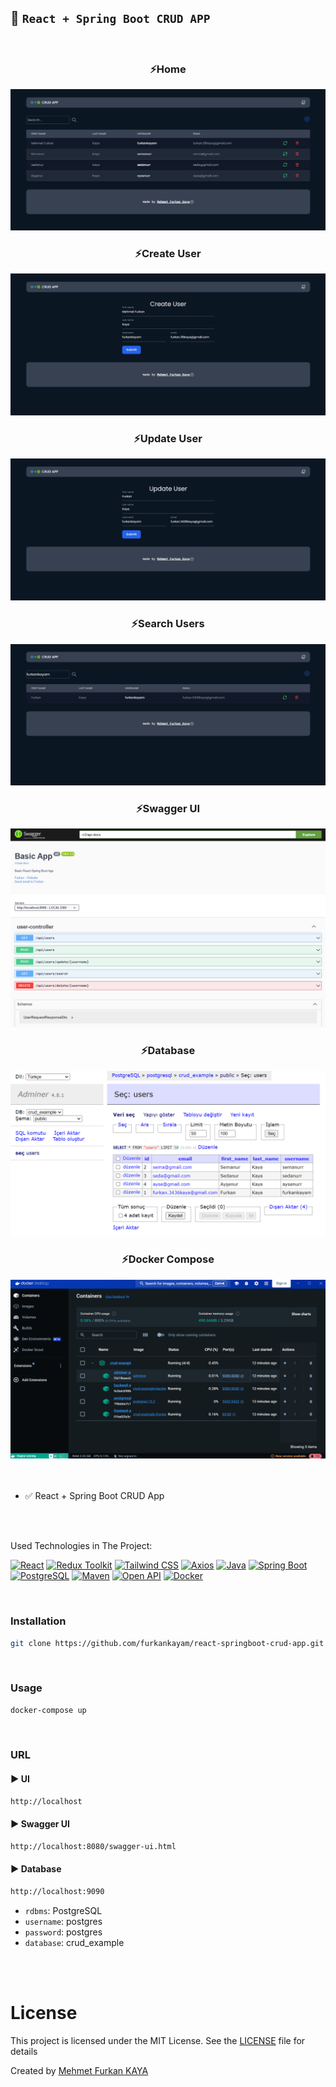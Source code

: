 ## 📃 `React + Spring Boot CRUD APP`

<br>

<div align="center">
<h3>⚡Home</h3>
<img src="./images/home.png" alt="home">
<h3>⚡Create User</h3>
<img src="./images/create-user.png" alt="create">
<h3>⚡Update User</h3>
<img src="./images/update-user.png" alt="update">
<h3>⚡Search Users</h3>
<img src="./images/search-users.png" alt="search">
<h3>⚡Swagger UI</h3>
<img src="./images/swagger.png" alt="swagger">
<h3>⚡Database</h3>
<img src="./images/database-table.png" alt="database">
<h3>⚡Docker Compose</h3>
<img src="./images/docker.png" alt="docker">
</div>

<br>
<br>

- ✅ React + Spring Boot CRUD App

<br>

<br>

Used Technologies in The Project:

[![React](https://img.shields.io/badge/React-18.3-000?style=for-the-badge&logo=react&logoColor=white&color=61DAFB)](https://react.dev/)
[![Redux Toolkit](https://img.shields.io/badge/React%20Toolkit-2.2-000?style=for-the-badge&logo=redux&logoColor=white&color=764ABC)](https://redux-toolkit.js.org/)
[![Tailwind CSS](https://img.shields.io/badge/Tailwind%20CSS-3.4-000?style=for-the-badge&logo=tailwindcss&logoColor=white&color=06B6D4)](https://tailwindcss.com/)
[![Axios](https://img.shields.io/badge/Axios-1.7-000?style=for-the-badge&logo=axios&logoColor=white&color=5A29E4)](https://axios-http.com/docs/intro)
[![Java](https://img.shields.io/badge/java-17.0-000?style=for-the-badge&logo=openjdk&logoColor=white&color=FF9A00)](https://www.java.com/en/)
[![Spring Boot](https://img.shields.io/badge/spring%20boot-3.1-000?style=for-the-badge&logo=springboot&logoColor=white&color=6DB33F)](https://spring.io/)
[![PostgreSQL](https://img.shields.io/badge/PostgreSQL-15.2-000?style=for-the-badge&logo=postgresql&logoColor=white&color=4479A1)](https://www.postgresql.org/)
[![Maven](https://img.shields.io/badge/Maven-3.9-000?style=for-the-badge&logo=apache-maven&logoColor=white&color=C71A36)](https://maven.apache.org/)
[![Open API](https://img.shields.io/badge/Open%20API-2.2-000?style=for-the-badge&logo=openapiinitiative&logoColor=white&color=6BA539)](https://springdoc.org/)
[![Docker](https://img.shields.io/badge/Docker-25.0-000?style=for-the-badge&logo=Docker&logoColor=white&color=2496ED)](https://docs.docker.com/)

<br>

### Installation

```bash
git clone https://github.com/furkankayam/react-springboot-crud-app.git
```

<br>

### Usage

```bash
docker-compose up
```

<br>

### URL

#### ▶️ UI

```bash
http://localhost
```

#### ▶️ Swagger UI

```bash
http://localhost:8080/swagger-ui.html
```

#### ▶️ Database

```bash
http://localhost:9090
```

- `rdbms`: PostgreSQL
- `username`: postgres
- `password`: postgres
- `database`: crud_example

<br>

<br>

# License

This project is licensed under the MIT License. See the [LICENSE](LICENSE) file for details

Created by [Mehmet Furkan KAYA](https://www.linkedin.com/in/mehmet-furkan-kaya/)
